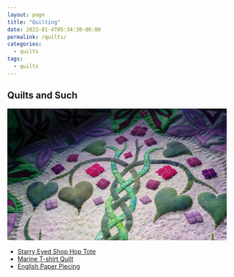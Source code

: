```yaml
---
layout: page
title: "Quilting"
date: 2022-01-4T05:34:30-06:00
permalink: /quilts/
categories:
  - quilts
tags:
  - quilts
---
```

## Quilts and Such
![Irish Lilacs](assets/cropped-IrishLilacs.jpg)

- [Starry Eyed Shop Hop Tote](starry-eyed-shop-hop-tote)
- [Marine T-shirt Quilt](marine-t-shirt-quilt)  
- [English Paper Piecing](englishpaperpiecing)
